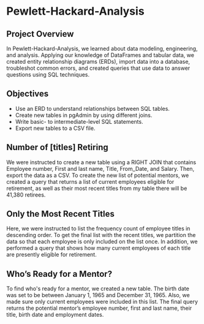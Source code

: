 # Pewlett-Hackard-Analysis

## Project Overview

In Pewlett-Hackard-Analysis, we learned about data modeling, engineering, and analysis. Applying our knowledge of DataFrames and tabular data, we created entity relationship diagrams (ERDs), import data into a database, troubleshot common errors, and created queries that use data to answer questions using SQL techniques.

## Objectives

-	Use an ERD to understand relationships between SQL tables.
-	Create new tables in pgAdmin by using different joins.
-	Write basic- to intermediate-level SQL statements.
-	Export new tables to a CSV file.


## Number of [titles] Retiring

We were instructed to create a new table using a RIGHT JOIN that contains Employee number, First and last name, Title, From_Date, and Salary. Then, export the data as a CSV. To create the new list of potential mentors, we created a query that returns a list of current employees eligible for retirement, as well as their most recent titles from my table there will be 41,380 retirees.


## Only the Most Recent Titles

Here, we were instructed to list the frequency count of employee titles in descending order. To get the final list with the recent titles, we partition the data so that each employee is only included on the list once. In addition, we performed a query that shows how many current employees of each title are presently eligible for retirement.


## Who’s Ready for a Mentor?

To find who's ready for a mentor, we created a new table. The birth date was set to be between January 1, 1965 and December 31, 1965. Also, we made sure only current employees were included in this list. The final query returns the potential mentor’s employee number, first and last name, their title, birth date and employment dates.
